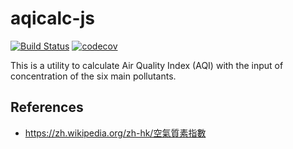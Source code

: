 # aqicalc-js

[![Build Status](https://travis-ci.org/kkpoon/aqicalc-js.svg?branch=master)](https://travis-ci.org/kkpoon/aqicalc-js)
[![codecov](https://codecov.io/gh/kkpoon/aqicalc-js/branch/master/graph/badge.svg)](https://codecov.io/gh/kkpoon/aqicalc-js)

This is a utility to calculate Air Quality Index (AQI) with the input of concentration of the six main pollutants.

## References

- https://zh.wikipedia.org/zh-hk/空氣質素指數
